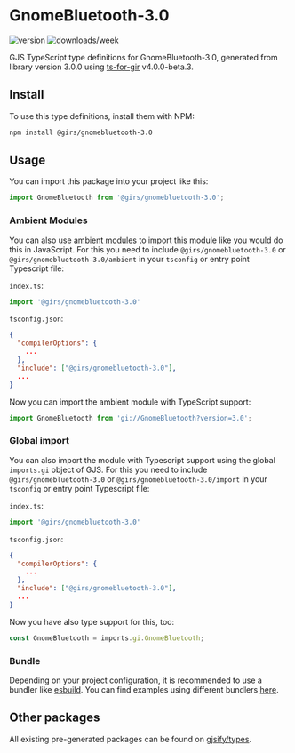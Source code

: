 
# GnomeBluetooth-3.0

![version](https://img.shields.io/npm/v/@girs/gnomebluetooth-3.0)
![downloads/week](https://img.shields.io/npm/dw/@girs/gnomebluetooth-3.0)


GJS TypeScript type definitions for GnomeBluetooth-3.0, generated from library version 3.0.0 using [ts-for-gir](https://github.com/gjsify/ts-for-gir) v4.0.0-beta.3.


## Install

To use this type definitions, install them with NPM:
```bash
npm install @girs/gnomebluetooth-3.0
```

## Usage

You can import this package into your project like this:
```ts
import GnomeBluetooth from '@girs/gnomebluetooth-3.0';
```

### Ambient Modules

You can also use [ambient modules](https://github.com/gjsify/ts-for-gir/tree/main/packages/cli#ambient-modules) to import this module like you would do this in JavaScript.
For this you need to include `@girs/gnomebluetooth-3.0` or `@girs/gnomebluetooth-3.0/ambient` in your `tsconfig` or entry point Typescript file:

`index.ts`:
```ts
import '@girs/gnomebluetooth-3.0'
```

`tsconfig.json`:
```json
{
  "compilerOptions": {
    ...
  },
  "include": ["@girs/gnomebluetooth-3.0"],
  ...
}
```

Now you can import the ambient module with TypeScript support: 

```ts
import GnomeBluetooth from 'gi://GnomeBluetooth?version=3.0';
```

### Global import

You can also import the module with Typescript support using the global `imports.gi` object of GJS.
For this you need to include `@girs/gnomebluetooth-3.0` or `@girs/gnomebluetooth-3.0/import` in your `tsconfig` or entry point Typescript file:

`index.ts`:
```ts
import '@girs/gnomebluetooth-3.0'
```

`tsconfig.json`:
```json
{
  "compilerOptions": {
    ...
  },
  "include": ["@girs/gnomebluetooth-3.0"],
  ...
}
```

Now you have also type support for this, too:

```ts
const GnomeBluetooth = imports.gi.GnomeBluetooth;
```

### Bundle

Depending on your project configuration, it is recommended to use a bundler like [esbuild](https://esbuild.github.io/). You can find examples using different bundlers [here](https://github.com/gjsify/ts-for-gir/tree/main/examples).

## Other packages

All existing pre-generated packages can be found on [gjsify/types](https://github.com/gjsify/types).

